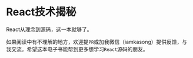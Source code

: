 # React技术揭秘

React从理念到源码，这一本就够了。

如果阅读中有不理解的地方，欢迎提`PR`或加我微信（iamkasong）提供反馈，与我交流。希望这本电子书能帮到更多想学习`React`源码的朋友。
